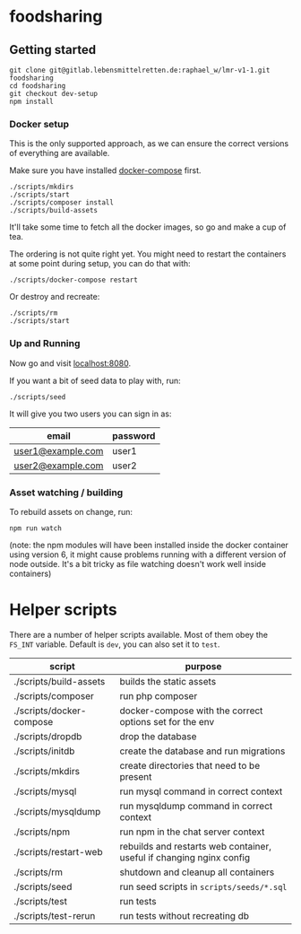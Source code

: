 # foodsharing

## Getting started
```
git clone git@gitlab.lebensmittelretten.de:raphael_w/lmr-v1-1.git foodsharing
cd foodsharing
git checkout dev-setup
npm install
```

### Docker setup

This is the only supported approach, as we can ensure the correct versions of
everything are available.

Make sure you have installed
[docker-compose](https://docs.docker.com/compose/install/) first.

```
./scripts/mkdirs
./scripts/start
./scripts/composer install
./scripts/build-assets
```

It'll take some time to fetch all the docker images, so go and make a cup of tea.

The ordering is not quite right yet. You might need to restart the containers at some point during setup, you can do that with:

```
./scripts/docker-compose restart
```

Or destroy and recreate:

```
./scripts/rm
./scripts/start
```

### Up and Running

Now go and visit [localhost:8080](http://localhost:8080).

If you want a bit of seed data to play with, run:

```
./scripts/seed
```

It will give you two users you can sign in as:

| email             | password |
|-------------------|----------|
| user1@example.com | user1    |
| user2@example.com | user2    |

### Asset watching / building

To rebuild assets on change, run:

```
npm run watch
```

(note: the npm modules will have been installed inside the docker container using version 6, it might cause problems running with a different version of node outside. It's a bit tricky as file watching doesn't work well inside containers)

# Helper scripts

There are a number of helper scripts available. Most of them obey the `FS_INT` variable. Default is `dev`, you can also set it to `test`.

| script | purpose |
|-|-|
| ./scripts/build-assets | builds the static assets |
| ./scripts/composer | run php composer |
| ./scripts/docker-compose | docker-compose with the correct options set for the env |
| ./scripts/dropdb | drop the database |
| ./scripts/initdb | create the database and run migrations |
| ./scripts/mkdirs | create directories that need to be present |
| ./scripts/mysql | run mysql command in correct context |
| ./scripts/mysqldump | run mysqldump command in correct context |
| ./scripts/npm | run npm in the chat server context |
| ./scripts/restart-web | rebuilds and restarts web container, useful if changing nginx config |
| ./scripts/rm | shutdown and cleanup all containers |
| ./scripts/seed | run seed scripts in `scripts/seeds/*.sql` |
| ./scripts/test | run tests |
| ./scripts/test-rerun | run tests without recreating db |